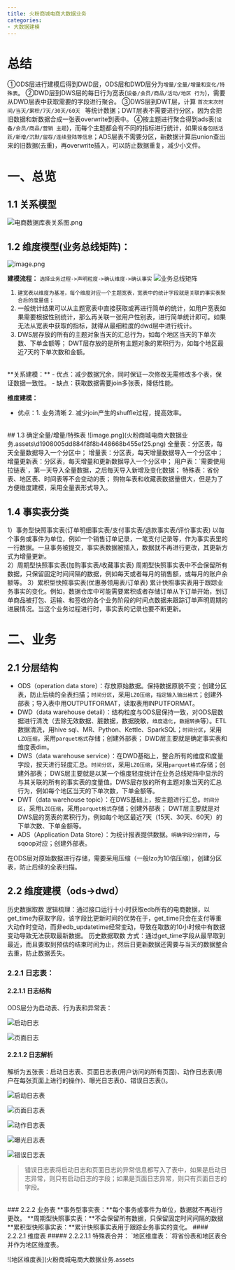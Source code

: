 ```yaml
---
title: 火粉商城电商大数据业务
categories:
- 大数据建模
---
```

# 总结
①ODS层进行建模后得到DWD层，ODS层和DWD层分为`增量/全量/增量和变化/特殊表`。
②DWD层到DWS层的每日行为宽表(`设备/会员/商品/活动/地区 行为`)，需要从DWD层表中获取需要的字段进行聚合。
③DWS层到DWT层，计算 `首次末次时间/当天/累积/7天/30天/60天 ` 等统计数据；DWT层表不需要进行分区，因为会把旧数据和新数据合成一张表overwrite到表中。
④按主题进行聚合得到ads表(`设备/会员/商品/营销 主题`)，而每个主题都会有不同的指标进行统计，如果`设备包括活跃/新增/沉默/留存/连续登陆等信息`；ADS层表不需要分区，新数据计算后union查出来的旧数据(去重)，再overwrite插入，可以防止数据重复，减少小文件。

# 一、总览
## 1.1 关系模型
![电商数据库表关系图.png](火粉商城电商大数据业务.assets\5ae1d0862c06460e852957fdfa1b4d02.png)

## 1.2 维度模型(业务总线矩阵)：
![image.png](火粉商城电商大数据业务.assets\134712b59223421dafefc7941981e7f1.png)

**建模流程：** `选择业务过程->声明粒度->确认维度->确认事实`
![业务总线矩阵](火粉商城电商大数据业务.assets\67e213722b634ef0980985d182a13fd5.png)

1. `建宽表以维度为基准，每个维度对应一个主题宽表，宽表中的统计字段就是关联的事实表聚合后的度量值；`
2. 一般统计结果可以从主题宽表中直接获取或再进行简单的统计，如用户宽表如果需要根据性别统计，那么再关联一张用户性别表，进行简单统计即可。如果无法从宽表中获取的指标，就得从最细粒度的dwd层中进行统计。
3. DWS层存放的所有的主题对象当天的汇总行为，如每个地区当天的下单次数、下单金额等；  DWT层存放的是所有主题对象的累积行为，如每个地区最近7天的下单次数和金额。

<br>
**关系建模：**
- 优点：减少数据冗余，同时保证一次修改无需修改多个表，保证数据一致性。
- 缺点：获取数据需要join多张表，降低性能。

**维度建模：**
- 优点：1. 业务清晰 2. 减少join产生的shuffle过程，提高效率。

<br>
## 1.3 确定全量/增量/特殊表
![image.png](火粉商城电商大数据业务.assets\d1908005dd884f8f8b448668b455ef25.png)
全量表：分区表，每天全量数据导入一个分区中；
增量表：分区表，每天增量数据导入一个分区中；
增量更新表：分区表，每天增量和更新数据导入一个分区中；  
用户表：`需要使用拉链表`，第一天导入全量数据，之后每天导入新增及变化数据；
特殊表：省份表、地区表、时间表等不会变动的表；
购物车表和收藏表数据量很大，但是为了方便维度建模，采用全量表形式导入。

## 1.4 事实表分类
1）事务型快照事实表(订单明细事实表/支付事实表/退款事实表/评价事实表)
以每个事务或事件为单位，例如一个销售订单记录，一笔支付记录等，作为事实表里的一行数据。一旦事务被提交，事实表数据被插入，数据就不再进行更改，其更新方式为增量更新。  
2）周期型快照事实表(加购事实表/收藏事实表)
周期型快照事实表中不会保留所有数据，只保留固定时间间隔的数据，例如每天或者每月的销售额，或每月的账户余额等。
3）累积型快照事实表(优惠券领用表/订单表)
累计快照事实表用于跟踪业务事实的变化。例如，数据仓库中可能需要累积或者存储订单从下订单开始，到订单商品被打包、运输、和签收的各个业务阶段的时间点数据来跟踪订单声明周期的进展情况。当这个业务过程进行时，事实表的记录也要不断更新。

# 二、业务
## 2.1 分层结构
- ODS（operation data store）：存放原始数据。保持数据原貌不变；创建分区表，防止后续的全表扫描；`时间分区`，采用`LZO压缩`，`指定输入输出格式`；创建外部表；导入表中用OUTPUTFORMAT，读取表用INPUTFORMAT。
- DWD（data warehouse detail）：结构粒度与ODS层保持一致，对ODS层数据进行清洗（去除无效数据、脏数据，数据脱敏，`维度退化`，`数据转换`等）。ETL数据清洗，用hive sql、MR、Python、Kettle、SparkSQL；`时间分区`，采用`LZO压缩`，采用`parquet格式`存储；创建外部表；
DWD层主要就是确定事实表和维度表dim。
- DWS（data warehouse service）：在DWD基础上，整合所有的维度和度量字段，按天进行轻度汇总。`时间分区`，采用`LZO压缩`，采用`parquet格式`存储；创建外部表；
DWS层主要就是以某一个维度轻度统计在业务总线矩阵中显示的与其关联的所有的事实表的度量值。DWS层存放的所有主题对象当天的汇总行为，例如每个地区当天的下单次数，下单金额等。
- DWT（data warehouse topic）：在DWS基础上，按主题进行汇总。`时间分区`，采用`LZO压缩`，采用`parquet格式`存储；创建外部表；
DWT层主要就是对DWS层的宽表的累积行为，例如每个地区最近7天（15天、30天、60天）的下单次数、下单金额等。
- ADS（Application Data Store）：为统计报表提供数据。`明确字段分割符`，与sqoop对应；创建外部表。

在ODS层对原始数据进行存储，需要采用压缩（一般lzo为10倍压缩），创建分区表，防止后续的全表扫描。

## 2.2 维度建模（ods->dwd）
历史数据取数 逻辑梳理：通过接口运行十小时获取edb所有的电商数据，以get_time为获取字段，该字段比更新时间的优势在于，get_time只会在支付等重大动作时变动，而非edb_updatetime经常变动，导致在取数的10小时候中有数据变动导致无法获取最新数据。
历史数据取数 方式：通过get_time字段从最早取到最近，而且要取到预估的结束时间为止，然后日更新数据还需要与当天的数据整合去重，防止数据丢失。

### 2.2.1 日志表：
#### 2.2.1.1 日志结构
ODS层分为启动表、行为表和异常表：

![启动日志](火粉商城电商大数据业务.assets\29d7f8b108b245c5b933e8821bc864b4.png)

![页面日志](火粉商城电商大数据业务.assets\9d66a12eb2a14f3f83fa8b0d2a402534.png)

#### 2.2.1.2 日志解析
解析为五张表：启动日志表、页面日志表(用户访问的所有页面)、动作日志表(用户在每张页面上进行的操作)、曝光日志表()、错误日志表()。

![启动日志表](火粉商城电商大数据业务.assets\21f0c4b79cce474087b9411a2d06be1e.png)

![页面日志表](火粉商城电商大数据业务.assets\2e98dd1fad1249498314fe55981ce3fa.png)

![动作日志表](火粉商城电商大数据业务.assets\895efeaa45bc4ff6b14704b73913549e.png)

![曝光日志表](火粉商城电商大数据业务.assets8824766c8024df7af4c9ada2d42e350.png)

![错误日志表](火粉商城电商大数据业务.assets\891533bafa0d4770b62c941395415803.png)
>错误日志表将启动日志和页面日志的异常信息都写入了表中，如果是启动日志异常，则只有启动日志的字段；如果是页面日志异常，则只有页面日志的字段。

<br>
### 2.2.2 业务表
**事务型事实表：**每个事务或事件为单位，数据就不再进行更改。
**周期型快照事实表：**不会保留所有数据，只保留固定时间间隔的数据
**累积型快照事实表：**累计快照事实表用于跟踪业务事实的变化。
#### 2.2.2.1 维度表
##### 2.2.2.1.1 特殊表合并：
`地区维度表：`将省份表和地区表合并作为地区维度表。

![地区维度表](火粉商城电商大数据业务.assets